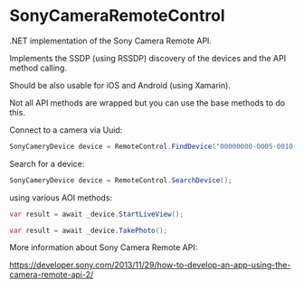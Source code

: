 # SonyCameraRemoteControl
.NET implementation of the Sony Camera Remote API.

Implements the SSDP (using RSSDP) discovery of the devices and the API method calling.

Should be also usable for iOS and Android (using Xamarin).

Not all API methods are wrapped but you can use the base methods to do this.

Connect to a camera via Uuid:
```csharp
SonyCameryDevice device = RemoteControl.FindDevice("00000000-0005-0010-8000-1c994c0e8586"); 
```

Search for a device:
```csharp
SonyCameryDevice device = RemoteControl.SearchDevice();
```

using various AOI methods:
```csharp
var result = await _device.StartLiveView();

var result = await _device.TakePhoto();
```



More information about Sony Camera Remote API:

https://developer.sony.com/2013/11/29/how-to-develop-an-app-using-the-camera-remote-api-2/

